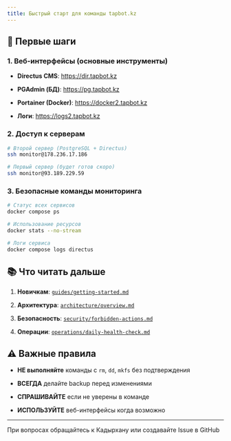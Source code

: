 ```yaml
---
title: Быстрый старт для команды tapbot.kz
---
```


## 🚀 Первые шаги

### 1\. Веб-интерфейсы (основные инструменты)

-  **Directus CMS**: https://dir.tapbot.kz

-  **PGAdmin (БД)**: https://pg.tapbot.kz

-  **Portainer (Docker)**: https://docker2.tapbot.kz

-  **Логи**: https://logs2.tapbot.kz

### 2\. Доступ к серверам

```bash
# Второй сервер (PostgreSQL + Directus)
ssh monitor@178.236.17.186

# Первый сервер (будет готов скоро)
ssh monitor@93.189.229.59
```

### 3\. Безопасные команды мониторинга

```bash
# Статус всех сервисов
docker compose ps

# Использование ресурсов
docker stats --no-stream

# Логи сервиса
docker compose logs directus
```

## 📚 Что читать дальше

1. **Новичкам**: [`guides/getting-started.md`](./guides/getting-started)

2. **Архитектура**: [`architecture/overview.md`](./architecture/overview)

3. **Безопасность**: [`security/forbidden-actions.md`](./security/forbidden-actions)

4. **Операции**: [`operations/daily-health-check.md`](./operations/daily-health-check)

## ⚠️ Важные правила

-  **НЕ выполняйте** команды с `rm`, `dd`, `mkfs` без подтверждения

-  **ВСЕГДА** делайте backup перед изменениями

-  **СПРАШИВАЙТЕ** если не уверены в команде

-  **ИСПОЛЬЗУЙТЕ** веб-интерфейсы когда возможно

---

При вопросах обращайтесь к Кадырхану или создавайте Issue в GitHub